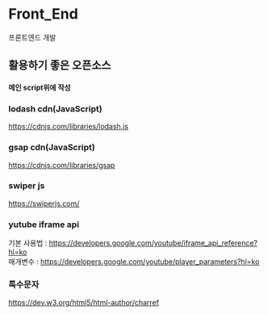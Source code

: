 # Front_End
프론트엔드 개발 


## 활용하기 좋은 오픈소스 
#### 메인 script위에 작성
### lodash cdn(JavaScript)
 https://cdnjs.com/libraries/lodash.js
 <script src="https://cdnjs.cloudflare.com/ajax/libs/lodash.js/4.17.21/lodash.min.js" integrity="sha512-WFN04846sdKMIP5LKNphMaWzU7YpMyCU245etK3g/2ARYbPK9Ub18eG+ljU96qKRCWh+quCY7yefSmlkQw1ANQ==" crossorigin="anonymous" referrerpolicy="no-referrer"></script>
 
### gsap cdn(JavaScript)
 https://cdnjs.com/libraries/gsap
 <script src="https://cdnjs.cloudflare.com/ajax/libs/gsap/3.9.1/gsap.min.js" integrity="sha512-H6cPm97FAsgIKmlBA4s774vqoN24V5gSQL4yBTDOY2su2DeXZVhQPxFK4P6GPdnZqM9fg1G3cMv5wD7e6cFLZQ==" crossorigin="anonymous" referrerpolicy="no-referrer"></script>
      
### swiper js
https://swiperjs.com/
<link rel="stylesheet" href="https://unpkg.com/swiper@7/swiper-bundle.min.css"/>
<script src="https://unpkg.com/swiper@7/swiper-bundle.min.js"></script>

### yutube iframe api
기본 사용법 : https://developers.google.com/youtube/iframe_api_reference?hl=ko    
매개변수 : https://developers.google.com/youtube/player_parameters?hl=ko     

### 특수문자 
https://dev.w3.org/html5/html-author/charref

